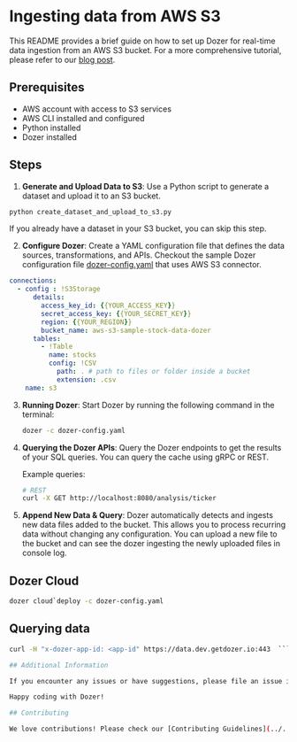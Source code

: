 # Ingesting data from AWS S3

This README provides a brief guide on how to set up Dozer for real-time data ingestion from an AWS S3 bucket. For a more comprehensive tutorial, please refer to our [blog post](https://getdozer.io/blog/Real-Time-Data-Ingestion-from-AWS-S3-using-Dozer-A-Comprehensive-Tutorial).

## Prerequisites
- AWS account with access to S3 services
- AWS CLI installed and configured
- Python installed
- Dozer installed

## Steps

1. **Generate and Upload Data to S3**: Use a Python script to generate a dataset and upload it to an S3 bucket.
 ```bash
 python create_dataset_and_upload_to_s3.py
 ```
If you already have a dataset in your S3 bucket, you can skip this step.

2. **Configure Dozer**: Create a YAML configuration file that defines the data sources, transformations, and APIs.
Checkout the sample Dozer configuration file  [dozer-config.yaml](dozer-config.yaml) that uses AWS S3 connector.

```yaml
connections:
  - config : !S3Storage
      details:
        access_key_id: {{YOUR_ACCESS_KEY}}
        secret_access_key: {{YOUR_SECRET_KEY}}
        region: {{YOUR_REGION}}
        bucket_name: aws-s3-sample-stock-data-dozer
      tables:
        - !Table
          name: stocks
          config: !CSV
            path: . # path to files or folder inside a bucket
            extension: .csv
    name: s3
```

3. **Running Dozer**: Start Dozer by running the following command in the terminal:

   ```bash
   dozer -c dozer-config.yaml
   ```

4. **Querying the Dozer APIs**: Query the Dozer endpoints to get the results of your SQL queries. You can query the cache using gRPC or REST.

   Example queries:
   ```bash
   # REST
   curl -X GET http://localhost:8080/analysis/ticker
   ```

5. **Append New Data & Query**: Dozer automatically detects and ingests new data files added to the bucket. This allows you to process recurring data without changing any configuration. You can upload a new file to the bucket and can see the dozer ingesting the newly uploaded files in console log.

## Dozer Cloud

```bash
dozer cloud`deploy -c dozer-config.yaml
```

## Querying data

```bash
curl -H "x-dozer-app-id: <app-id" https://data.dev.getdozer.io:443  ```

## Additional Information

If you encounter any issues or have suggestions, please file an issue in the [issue tracker](https://github.com/getdozer/dozer-samples/issues) on our Github page or reach out to us on [discord](https://discord.com/invite/3eWXBgJaEQ).

Happy coding with Dozer!

## Contributing

We love contributions! Please check our [Contributing Guidelines](../../community-samples/README.md) if you're interested in helping!
